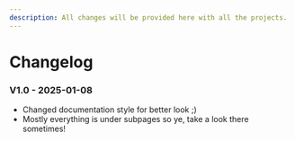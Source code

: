 ```yaml
---
description: All changes will be provided here with all the projects.
---
```


# Changelog

### V1.0 - 2025-01-08

* Changed documentation style for better look ;)
* Mostly everything is under subpages so ye, take a look there sometimes!

